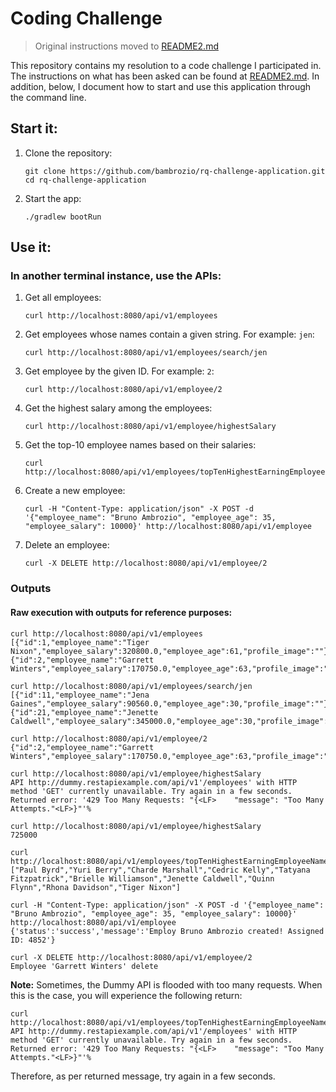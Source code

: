 # Coding Challenge
> Original instructions moved to [README2.md](./README2.md)

This repository contains my resolution to a code challenge I participated in. The instructions on what has been asked can be found at [README2.md](./README2.md). In addition, below, I document how to start and use this application through the command line.

## Start it:

1. Clone the repository:
    ```
    git clone https://github.com/bambrozio/rq-challenge-application.git
    cd rq-challenge-application
    ```
2. Start the app:
    ```
    ./gradlew bootRun
    ```

## Use it:
### In another terminal instance, use the APIs:

1. Get all employees:
    ```
    curl http://localhost:8080/api/v1/employees
    ```
2. Get employees whose names contain a given string. For example: `jen`:
    ```
    curl http://localhost:8080/api/v1/employees/search/jen
    ```
3. Get employee by the given ID. For example: `2`:
    ```
    curl http://localhost:8080/api/v1/employee/2
    ```
4. Get the highest salary among the employees:
    ```
    curl http://localhost:8080/api/v1/employee/highestSalary
    ```
5. Get the top-10 employee names based on their salaries:
    ```
    curl http://localhost:8080/api/v1/employees/topTenHighestEarningEmployeeNames
    ```
6. Create a new employee:
    ```
    curl -H "Content-Type: application/json" -X POST -d '{"employee_name": "Bruno Ambrozio", "employee_age": 35, "employee_salary": 10000}' http://localhost:8080/api/v1/employee
    ```
7. Delete an employee:
    ```
    curl -X DELETE http://localhost:8080/api/v1/employee/2
    ```


### Outputs
#### Raw execution with outputs for reference purposes:

```
curl http://localhost:8080/api/v1/employees
[{"id":1,"employee_name":"Tiger Nixon","employee_salary":320800.0,"employee_age":61,"profile_image":""},{"id":2,"employee_name":"Garrett Winters","employee_salary":170750.0,"employee_age":63,"profile_image":""},...] 

curl http://localhost:8080/api/v1/employees/search/jen
[{"id":11,"employee_name":"Jena Gaines","employee_salary":90560.0,"employee_age":30,"profile_image":""},{"id":21,"employee_name":"Jenette Caldwell","employee_salary":345000.0,"employee_age":30,"profile_image":""}]

curl http://localhost:8080/api/v1/employee/2
{"id":2,"employee_name":"Garrett Winters","employee_salary":170750.0,"employee_age":63,"profile_image":""}     

curl http://localhost:8080/api/v1/employee/highestSalary
API http://dummy.restapiexample.com/api/v1'/employees' with HTTP method 'GET' currently unavailable. Try again in a few seconds. Returned error: '429 Too Many Requests: "{<LF>    "message": "Too Many Attempts."<LF>}"'%   

curl http://localhost:8080/api/v1/employee/highestSalary
725000   

curl http://localhost:8080/api/v1/employees/topTenHighestEarningEmployeeNames
["Paul Byrd","Yuri Berry","Charde Marshall","Cedric Kelly","Tatyana Fitzpatrick","Brielle Williamson","Jenette Caldwell","Quinn Flynn","Rhona Davidson","Tiger Nixon"]     

curl -H "Content-Type: application/json" -X POST -d '{"employee_name": "Bruno Ambrozio", "employee_age": 35, "employee_salary": 10000}' http://localhost:8080/api/v1/employee
{'status':'success','message':'Employ Bruno Ambrozio created! Assigned ID: 4852'}

curl -X DELETE http://localhost:8080/api/v1/employee/2
Employee 'Garrett Winters' delete
```

**Note:** Sometimes, the Dummy API is flooded with too many requests. When this is the case, you will experience the following return:
```
curl http://localhost:8080/api/v1/employees/topTenHighestEarningEmployeeNames
API http://dummy.restapiexample.com/api/v1'/employees' with HTTP method 'GET' currently unavailable. Try again in a few seconds. Returned error: '429 Too Many Requests: "{<LF>    "message": "Too Many Attempts."<LF>}"'%   
```
Therefore, as per returned message, try again in a few seconds.